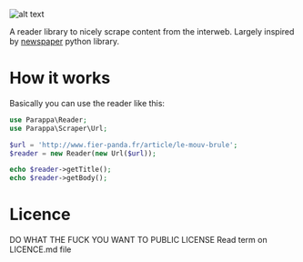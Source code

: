 ![alt text](https://dl.dropboxusercontent.com/u/168077/parappa_the_logo.png )

A reader library to nicely scrape content from the interweb. Largely inspired by [newspaper](https://github.com/codelucas/newspaper)  python library. 

How it works
============

Basically you can use the reader like this:
```php
use Parappa\Reader;
use Parappa\Scraper\Url;

$url = 'http://www.fier-panda.fr/article/le-mouv-brule';
$reader = new Reader(new Url($url));

echo $reader->getTitle();
echo $reader->getBody();
```

Licence
=======
DO WHAT THE FUCK YOU WANT TO PUBLIC LICENSE
Read term on LICENCE.md file